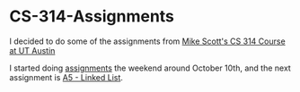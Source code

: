 # CS-314-Assignments

I decided to do some of the assignments from [Mike Scott's CS 314 Course at UT Austin](https://www.cs.utexas.edu/~scottm/cs314/index.htm)

I started doing [assignments](https://www.cs.utexas.edu/~scottm/cs314/Assignments/index.htm) the weekend around October 10th, and the next assignment is [A5 - Linked List](https://www.cs.utexas.edu/~scottm/cs314/Assignments/A5_LinkedLists.html).

